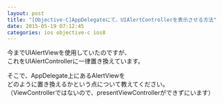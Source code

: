 ```yaml
---
layout: post
title: "[Objective-C]AppDelegateにて、UIAlertControllerを表示させる方法"
date: 2015-05-19 07:12:45
categories: ios objective-c ios8
---
```

<p>今までUIAlertViewを使用していたのですが、<br>
これをUIAlertControllerに一律置き換えています。</p>

<p>そこで、AppDelegate上にあるAlertViewを<br>
どのように置き換えるかという点について教えてください。<br>
（ViewControllerではないので、presentViewControllerができずにいます）</p>
